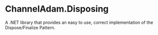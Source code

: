 # ChannelAdam.Disposing
A .NET library that provides an easy to use, correct implementation of the Dispose/Finalize Pattern.
